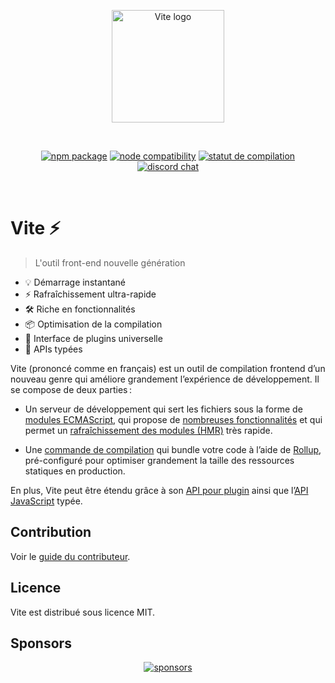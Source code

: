 <p align="center">
  <a href="https://vitejs.dev" target="_blank" rel="noopener noreferrer">
    <img width="180" src="https://vitejs.dev/logo.svg" alt="Vite logo">
  </a>
</p>
<br/>
<p align="center">
  <a href="https://npmjs.com/package/vite"><img src="https://img.shields.io/npm/v/vite.svg" alt="npm package"></a>
  <a href="https://nodejs.org/en/about/releases/"><img src="https://img.shields.io/node/v/vite.svg" alt="node compatibility"></a>
  <a href="https://github.com/vitejs/vite/actions/workflows/ci.yml"><img src="https://github.com/vitejs/vite/actions/workflows/ci.yml/badge.svg?branch=main" alt="statut de compilation"></a>
  <a href="https://chat.vitejs.dev"><img src="https://img.shields.io/badge/chat-discord-blue?style=flat&logo=discord" alt="discord chat"></a>
</p>
<br/>

# Vite ⚡

> L'outil front-end nouvelle génération

- 💡 Démarrage instantané
- ⚡️ Rafraîchissement ultra-rapide
- 🛠️ Riche en fonctionnalités
- 📦 Optimisation de la compilation
- 🔩 Interface de plugins universelle
- 🔑 APIs typées

Vite (prononcé comme en français) est un outil de compilation frontend d’un nouveau genre qui améliore grandement l’expérience de développement. Il se compose de deux parties :

- Un serveur de développement qui sert les fichiers sous la forme de [modules ECMAScript](https://developer.mozilla.org/fr/docs/Web/JavaScript/Guide/Modules), qui propose de [nombreuses fonctionnalités](https://vitejs.dev/guide/features.html) et qui permet un [rafraîchissement des modules (HMR)](https://vitejs.dev/guide/features.html#hot-module-replacement) très rapide.

- Une [commande de compilation](https://vitejs.dev/guide/build.html) qui bundle votre code à l’aide de [Rollup](https://rollupjs.org), pré-configuré pour optimiser grandement la taille des ressources statiques en production.

En plus, Vite peut être étendu grâce à son [API pour plugin](https://vitejs.dev/guide/api-plugin.html) ainsi que l’[API JavaScript](https://vitejs.dev/guide/api-javascript.html) typée.

## Contribution

Voir le [guide du contributeur](https://github.com/vitejs/vite/blob/main/CONTRIBUTING.md).

## Licence

Vite est distribué sous licence MIT.

## Sponsors

<p align="center">
  <a target="_blank" href="https://github.com/sponsors/yyx990803">
    <img alt="sponsors" src="https://sponsors.vuejs.org/vite.svg">
  </a>
</p>